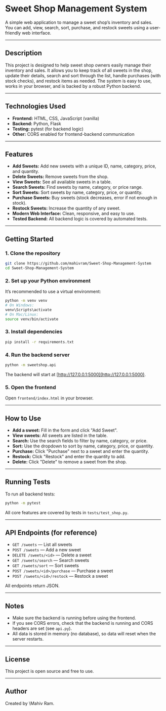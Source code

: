 # Sweet Shop Management System

A simple web application to manage a sweet shop’s inventory and sales.
You can add, view, search, sort, purchase, and restock sweets using a user-friendly web interface.

---

## Description

This project is designed to help sweet shop owners easily manage their inventory and sales.
It allows you to keep track of all sweets in the shop, update their details, search and sort through the list, handle purchases (with stock checks), and restock items as needed.
The system is easy to use, works in your browser, and is backed by a robust Python backend.

---

## Technologies Used

* **Frontend:** HTML, CSS, JavaScript (vanilla)
* **Backend:** Python, Flask
* **Testing:** pytest (for backend logic)
* **Other:** CORS enabled for frontend-backend communication

---

## Features

* **Add Sweets:** Add new sweets with a unique ID, name, category, price, and quantity.
* **Delete Sweets:** Remove sweets from the shop.
* **View Sweets:** See all available sweets in a table.
* **Search Sweets:** Find sweets by name, category, or price range.
* **Sort Sweets:** Sort sweets by name, category, price, or quantity.
* **Purchase Sweets:** Buy sweets (stock decreases, error if not enough in stock).
* **Restock Sweets:** Increase the quantity of any sweet.
* **Modern Web Interface:** Clean, responsive, and easy to use.
* **Tested Backend:** All backend logic is covered by automated tests.

---

## Getting Started

### 1. Clone the repository

```sh
git clone https://github.com/mahivram/Sweet-Shop-Management-System
cd Sweet-Shop-Management-System
```

### 2. Set up your Python environment

It’s recommended to use a virtual environment:

```sh
python -m venv venv
# On Windows:
venv\Scripts\activate
# On Mac/Linux:
source venv/bin/activate
```

### 3. Install dependencies

```sh
pip install -r requirements.txt
```

### 4. Run the backend server

```sh
python -m sweetshop.api
```

The backend will start at [http://127.0.0.1:5000](http://127.0.0.1:5000).

### 5. Open the frontend

Open `frontend/index.html` in your browser.

---

## How to Use

* **Add a sweet:** Fill in the form and click "Add Sweet".
* **View sweets:** All sweets are listed in the table.
* **Search:** Use the search fields to filter by name, category, or price.
* **Sort:** Use the dropdown to sort by name, category, price, or quantity.
* **Purchase:** Click "Purchase" next to a sweet and enter the quantity.
* **Restock:** Click "Restock" and enter the quantity to add.
* **Delete:** Click "Delete" to remove a sweet from the shop.

---

## Running Tests

To run all backend tests:

```sh
python -m pytest
```

All core features are covered by tests in `tests/test_shop.py`.

---

## API Endpoints (for reference)

* `GET /sweets` — List all sweets
* `POST /sweets` — Add a new sweet
* `DELETE /sweets/<id>` — Delete a sweet
* `GET /sweets/search` — Search sweets
* `GET /sweets/sort` — Sort sweets
* `POST /sweets/<id>/purchase` — Purchase a sweet
* `POST /sweets/<id>/restock` — Restock a sweet

All endpoints return JSON.

---

## Notes

* Make sure the backend is running before using the frontend.
* If you see CORS errors, check that the backend is running and CORS headers are set (see `api.py`).
* All data is stored in memory (no database), so data will reset when the server restarts.

---

## License

This project is open source and free to use.

---

## Author

Created by \Mahiv Ram.

